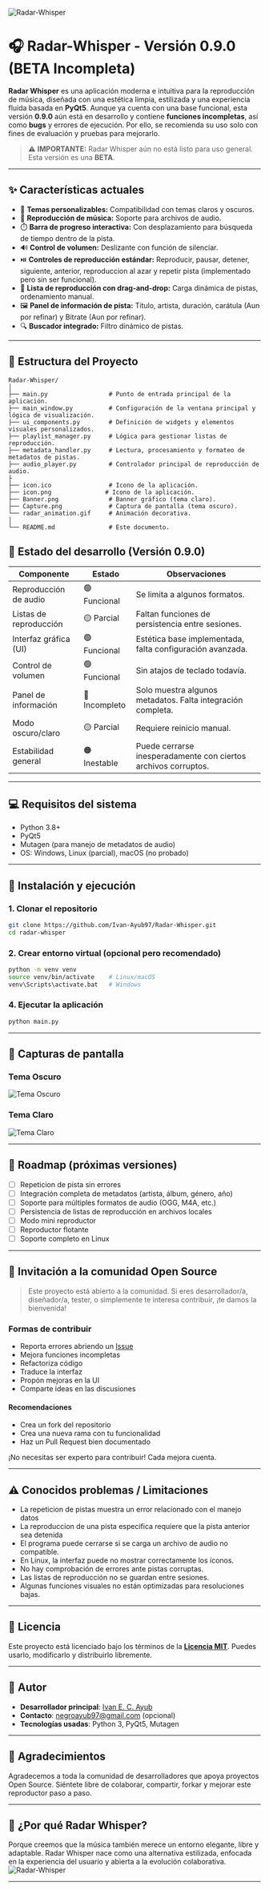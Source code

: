 ![Radar-Whisper](Banner.png)

# 🎧 Radar-Whisper - Versión 0.9.0 (BETA Incompleta)

**Radar Whisper** es una aplicación moderna e intuitiva para la reproducción de música, diseñada con una estética limpia, estilizada y una experiencia fluida basada en **PyQt5**. Aunque ya cuenta con una base funcional, esta versión **0.9.0** aún está en desarrollo y contiene **funciones incompletas**, así como **bugs** y errores de ejecución. Por ello, se recomienda su uso solo con fines de evaluación y pruebas para mejorarlo.

> ⚠️ **IMPORTANTE:** Radar Whisper aún no está listo para uso general. Esta versión es una **BETA**.

---

## ✨ Características actuales

- 🎨 **Temas personalizables:** Compatibilidad con temas claros y oscuros.
- 🎵 **Reproducción de música:** Soporte para archivos de audio.
- ⏱️ **Barra de progreso interactiva:** Con desplazamiento para búsqueda de tiempo dentro de la pista.
- 🔊 **Control de volumen:** Deslizante con función de silenciar.
- ⏯️ **Controles de reproducción estándar:** Reproducir, pausar, detener, siguiente, anterior, reproduccion al azar y repetir pista (implementado pero sin ser funcional).
- 📃 **Lista de reproducción con drag-and-drop:** Carga dinámica de pistas, ordenamiento manual.
- 🖼️ **Panel de información de pista:** Título, artista, duración, carátula (Aun por refinar) y Bitrate (Aun por refinar).
- 🔍 **Buscador integrado:** Filtro dinámico de pistas.

---

## 📂 Estructura del Proyecto

```plaintext
Radar-Whisper/
│
├── main.py                 # Punto de entrada principal de la aplicación.
├── main_window.py          # Configuración de la ventana principal y lógica de visualización.
├── ui_components.py        # Definición de widgets y elementos visuales personalizados.
├── playlist_manager.py     # Lógica para gestionar listas de reproducción.
├── metadata_handler.py     # Lectura, procesamiento y formateo de metadatos de pistas.
├── audio_player.py         # Controlador principal de reproducción de audio.
├
├── icon.ico                # Icono de la aplicación.
├── icon.png               # Icono de la aplicación.
├── Banner.png              # Banner gráfico (tema claro).
├── Capture.png             # Captura de pantalla (tema oscuro).
└── radar_animation.gif     # Animación decorativa.
│
└── README.md               # Este documento.
```

## 🔧 Estado del desarrollo (Versión 0.9.0)

| Componente             | Estado        | Observaciones                                                  |
| ---------------------- | ------------- | -------------------------------------------------------------- |
| Reproducción de audio  | 🟢 Funcional  | Se limita a algunos formatos.                                  |
| Listas de reproducción | 🟡 Parcial    | Faltan funciones de persistencia entre sesiones.               |
| Interfaz gráfica (UI)  | 🟢 Funcional  | Estética base implementada, falta configuración avanzada.      |
| Control de volumen     | 🟢 Funcional  | Sin atajos de teclado todavía.                                 |
| Panel de información   | 🔴 Incompleto | Solo muestra algunos metadatos. Falta integración completa.    |
| Modo oscuro/claro      | 🟡 Parcial    | Requiere reinicio manual.                                      |
| Estabilidad general    | 🟠 Inestable  | Puede cerrarse inesperadamente con ciertos archivos corruptos. |

---

## 💻 Requisitos del sistema

- Python 3.8+
- PyQt5
- Mutagen (para manejo de metadatos de audio)
- OS: Windows, Linux (parcial), macOS (no probado)

---

## 🚀 Instalación y ejecución

### 1. Clonar el repositorio

```bash
git clone https://github.com/Ivan-Ayub97/Radar-Whisper.git
cd radar-whisper
```

### 2. Crear entorno virtual (opcional pero recomendado)

```bash
python -m venv venv
source venv/bin/activate    # Linux/macOS
venv\Scripts\activate.bat   # Windows
```

### 4. Ejecutar la aplicación

```bash
python main.py
```

---

## 📸 Capturas de pantalla

### Tema Oscuro

![Tema Oscuro](Capture.png)

### Tema Claro

![Tema Claro](Capture2.png)

---

## 🧩 Roadmap (próximas versiones)
- [ ] Repeticion de pista sin errores
- [ ] Integración completa de metadatos (artista, álbum, género, año)
- [ ] Soporte para múltiples formatos de audio (OGG, M4A, etc.)
- [ ] Persistencia de listas de reproducción en archivos locales
- [ ] Modo mini reproductor
- [ ] Reproductor flotante
- [ ] Soporte completo en Linux

---

## 🤝 Invitación a la comunidad Open Source

> Este proyecto está abierto a la comunidad. Si eres desarrollador/a, diseñador/a, tester, o simplemente te interesa contribuir, ¡te damos la bienvenida!

### Formas de contribuir

- Reporta errores abriendo un [Issue](https://github.com/Ivan-Ayub97/Radar-Whisper/issues)
- Mejora funciones incompletas
- Refactoriza código
- Traduce la interfaz
- Propón mejoras en la UI
- Comparte ideas en las discusiones

#### Recomendaciones

- Crea un fork del repositorio
- Crea una nueva rama con tu funcionalidad
- Haz un Pull Request bien documentado

¡No necesitas ser experto para contribuir! Cada mejora cuenta.

---

## ⚠️ Conocidos problemas / Limitaciones
- La repeticion de pistas muestra un error relacionado con el manejo datos
- La reproduccion de una pista especifica requiere que la pista anterior sea detenida
- El programa puede cerrarse si se carga un archivo de audio no compatible.
- En Linux, la interfaz puede no mostrar correctamente los íconos.
- No hay comprobación de errores ante pistas corruptas.
- Las listas de reproducción no se guardan entre sesiones.
- Algunas funciones visuales no están optimizadas para resoluciones bajas.

---

## 📜 Licencia

Este proyecto está licenciado bajo los términos de la **[Licencia MIT](LICENSE)**. Puedes usarlo, modificarlo y distribuirlo libremente.

---

## 👤 Autor

- **Desarrollador principal**: [Ivan E. C. Ayub](https://github.com/Ivan-Ayub97)
- **Contacto**: <negroayub97@gmail.com> (opcional)
- **Tecnologías usadas**: Python 3, PyQt5, Mutagen

---

## 🌟 Agradecimientos

Agradecemos a toda la comunidad de desarrolladores que apoya proyectos Open Source. Siéntete libre de colaborar, compartir, forkar y mejorar este reproductor paso a paso.

---

## 🎯 ¿Por qué Radar Whisper?

Porque creemos que la música también merece un entorno elegante, libre y adaptable. Radar Whisper nace como una alternativa estilizada, enfocada en la experiencia del usuario y abierta a la evolución colaborativa.
![Radar-Whisper](icon.ico)

---
